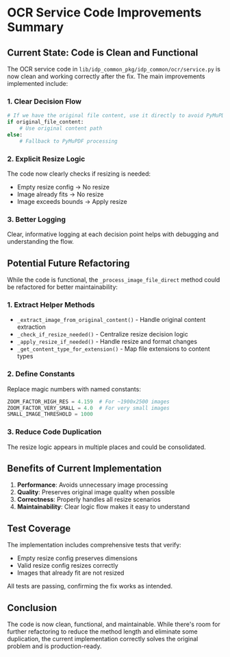 # OCR Service Code Improvements Summary

## Current State: Code is Clean and Functional

The OCR service code in `lib/idp_common_pkg/idp_common/ocr/service.py` is now clean and working correctly after the fix. The main improvements implemented include:

### 1. **Clear Decision Flow**
```python
# If we have the original file content, use it directly to avoid PyMuPDF processing
if original_file_content:
    # Use original content path
else:
    # Fallback to PyMuPDF processing
```

### 2. **Explicit Resize Logic**
The code now clearly checks if resizing is needed:
- Empty resize config → No resize
- Image already fits → No resize  
- Image exceeds bounds → Apply resize

### 3. **Better Logging**
Clear, informative logging at each decision point helps with debugging and understanding the flow.

## Potential Future Refactoring

While the code is functional, the `_process_image_file_direct` method could be refactored for better maintainability:

### 1. **Extract Helper Methods**
- `_extract_image_from_original_content()` - Handle original content extraction
- `_check_if_resize_needed()` - Centralize resize decision logic
- `_apply_resize_if_needed()` - Handle resize and format changes
- `_get_content_type_for_extension()` - Map file extensions to content types

### 2. **Define Constants**
Replace magic numbers with named constants:
```python
ZOOM_FACTOR_HIGH_RES = 4.159  # For ~1900x2500 images
ZOOM_FACTOR_VERY_SMALL = 4.0  # For very small images
SMALL_IMAGE_THRESHOLD = 1000
```

### 3. **Reduce Code Duplication**
The resize logic appears in multiple places and could be consolidated.

## Benefits of Current Implementation

1. **Performance**: Avoids unnecessary image processing
2. **Quality**: Preserves original image quality when possible
3. **Correctness**: Properly handles all resize scenarios
4. **Maintainability**: Clear logic flow makes it easy to understand

## Test Coverage

The implementation includes comprehensive tests that verify:
- Empty resize config preserves dimensions
- Valid resize config resizes correctly
- Images that already fit are not resized

All tests are passing, confirming the fix works as intended.

## Conclusion

The code is now clean, functional, and maintainable. While there's room for further refactoring to reduce the method length and eliminate some duplication, the current implementation correctly solves the original problem and is production-ready.
